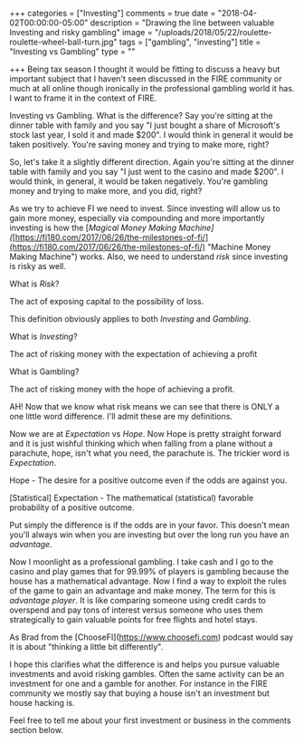 +++
categories = ["Investing"]
comments = true
date = "2018-04-02T00:00:00-05:00"
description = "Drawing the line between valuable Investing and risky gambling"
image = "/uploads/2018/05/22/roulette-roulette-wheel-ball-turn.jpg"
tags = ["gambling", "investing"]
title = "Investing vs Gambling"
type = ""

+++
Being tax season I thought it would be fitting to discuss a heavy but important subject that I haven't seen discussed in the FIRE community or much at all online though ironically in the professional gambling world it has. I want to frame it in the context of FIRE.

Investing vs Gambling. What is the difference? Say you're sitting at the dinner table with family and you say "I just bought a share of Microsoft's stock last year, I sold it and made $200". I would think in general it would be taken positively. You're saving money and trying to make more, right?

So, let's take it a slightly different direction. Again you're sitting at the dinner table with family and you say "I just went to the casino and made $200". I would think, in general, it would be taken negatively. You're gambling money and trying to make more, and you did, right?

As we try to achieve FI we need to invest. Since investing will allow us to gain more money, especially via compounding and more importantly investing is how the \[_Magical Money Making Machine\](_[https://fi180.com/2017/06/26/the-milestones-of-fi/](https://fi180.com/2017/06/26/the-milestones-of-fi/) "Machine Money Making Machine") works. Also, we need to understand _risk_ since investing is risky as well.

What is _Risk_?

The act of exposing capital to the possibility of loss.

This definition obviously applies to both _Investing_ and _Gambling_.

What is _Investing_?

The act of risking money with the expectation of achieving a profit

What is Gambling?

The act of risking money with the hope of achieving a profit.

AH! Now that we know what risk means we can see that there is ONLY a one little word difference. I'll admit these are my definitions. 

Now we are at _Expectation_ vs _Hope_. Now Hope is pretty straight forward and it is just wishful thinking which when falling from a plane without a parachute, hope, isn't what you need, the parachute is. The trickier word is _Expectation_.

Hope - The desire for a positive outcome even if the odds are against you.

\[Statistical\] Expectation - The mathematical (statistical) favorable probability of a positive outcome.

Put simply the difference is if the odds are in your favor. This doesn't mean you'll always win when you are investing but over the long run you have an _advantage._ 

Now I moonlight as a professional gambling. I take cash and I go to the casino and play games that for 99.99% of players is gambling because the house has a mathematical advantage. Now I find a way to exploit the rules of the game to gain an advantage and make money. The term for this is _advantage player_. It is like comparing someone using credit cards to overspend and pay tons of interest versus someone who uses them strategically to gain valuable points for free flights and hotel stays.

As Brad from the \[ChooseFI\](https://www.choosefi.com) podcast would say it is about "thinking a little bit differently".

I hope this clarifies what the difference is and helps you pursue valuable investments and avoid risking gambles. Often the same activity can be an investment for one and a gamble for another. For instance in the FIRE community we mostly say that buying a house isn't an investment but house hacking is. 

Feel free to tell me about your first investment or business in the comments section below.